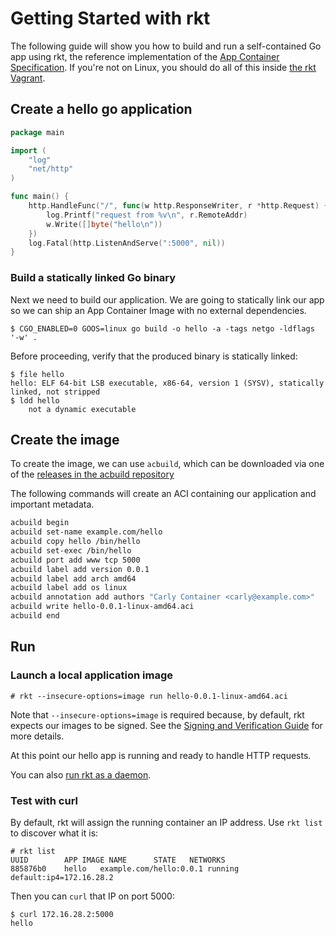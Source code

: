 # Getting Started with rkt

The following guide will show you how to build and run a self-contained Go app using rkt, the reference implementation of the [App Container Specification](https://github.com/appc/spec).
If you're not on Linux, you should do all of this inside [the rkt Vagrant](https://github.com/coreos/rkt/blob/master/Documentation/trying-out-rkt.md#rkt-using-vagrant).

## Create a hello go application

```go
package main

import (
	"log"
	"net/http"
)

func main() {
	http.HandleFunc("/", func(w http.ResponseWriter, r *http.Request) {
		log.Printf("request from %v\n", r.RemoteAddr)
		w.Write([]byte("hello\n"))
	})
	log.Fatal(http.ListenAndServe(":5000", nil))
}
```

### Build a statically linked Go binary

Next we need to build our application.
We are going to statically link our app so we can ship an App Container Image with no external dependencies.

```
$ CGO_ENABLED=0 GOOS=linux go build -o hello -a -tags netgo -ldflags '-w' .
```

Before proceeding, verify that the produced binary is statically linked:

```
$ file hello
hello: ELF 64-bit LSB executable, x86-64, version 1 (SYSV), statically linked, not stripped
$ ldd hello
	not a dynamic executable
```

## Create the image

To create the image, we can use `acbuild`, which can be downloaded via one of the [releases in the acbuild repository](https://github.com/appc/acbuild/releases)

The following commands will create an ACI containing our application and important metadata.

```bash
acbuild begin
acbuild set-name example.com/hello
acbuild copy hello /bin/hello
acbuild set-exec /bin/hello
acbuild port add www tcp 5000
acbuild label add version 0.0.1
acbuild label add arch amd64
acbuild label add os linux
acbuild annotation add authors "Carly Container <carly@example.com>"
acbuild write hello-0.0.1-linux-amd64.aci
acbuild end
```

## Run

### Launch a local application image

```
# rkt --insecure-options=image run hello-0.0.1-linux-amd64.aci
```

Note that `--insecure-options=image` is required because, by default, rkt expects our images to be signed.
See the [Signing and Verification Guide](https://github.com/coreos/rkt/blob/master/Documentation/signing-and-verification-guide.md) for more details.

At this point our hello app is running and ready to handle HTTP requests.

You can also [run rkt as a daemon](https://github.com/coreos/rkt/blob/master/Documentation/subcommands/run.md#run-rkt-as-a-daemon).

### Test with curl

By default, rkt will assign the running container an IP address. Use `rkt list` to discover what it is:

```
# rkt list
UUID		APP	IMAGE NAME		STATE	NETWORKS
885876b0	hello	example.com/hello:0.0.1	running	default:ip4=172.16.28.2
```

Then you can `curl` that IP on port 5000:

```
$ curl 172.16.28.2:5000
hello
```
